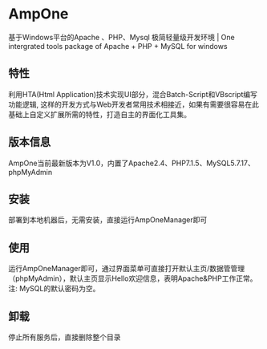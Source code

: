 # AmpOne
基于Windows平台的Apache 、PHP、Mysql 极简轻量级开发环境 | One intergrated tools package of Apache + PHP + MySQL for windows

## 特性 
利用HTA(Html Application)技术实现UI部分，混合Batch-Script和VBscript编写功能逻辑, 这样的开发方式与Web开发者常用技术相接近，如果有需要很容易在此基础上自定义扩展所需的特性，打造自主的界面化工具集。

## 版本信息 
AmpOne当前最新版本为V1.0，内置了Apache2.4、PHP7.1.5、MySQL5.7.17、phpMyAdmin

## 安装
部署到本地机器后，无需安装，直接运行AmpOneManager即可

## 使用
运行AmpOneManager即可，通过界面菜单可直接打开默认主页/数据管管理（phpMyAdmin），默认主页显示Hello欢迎信息，表明Apache&PHP工作正常。
注: MySQL的默认密码为空。

## 卸载
停止所有服务后，直接删除整个目录
